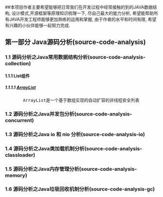 ##本项目作者主要希望能够把日常我们在开发过程中经常接触的到的JAVA数据结构, 设计模式,开源框架等原理知识梳理一下, 尽自己最大的能力分析, 希望能帮助所有JAVA开发工程师能够更加熟练的运用和掌握, 由于作者的水平和时间有限, 希望有兴趣的小伙伴能够一起努力完成.

## 第一部分 Java源码分析(source-code-analysis)

### 1.1 源码分析之Java常用数据结构分析(source-code-analysis-collection)

#### 1.1.1 List组件
#####  1.1.1.1 [ArrayList](https://github.com/coutPKprintf/JavaAdvance/blob/master/source-code-analysis/source-code-analysis-collection/src/main/java/com/alpha/source/code/list/ArrayList/ArrayList.md)
<pre>
       ArrayList是一个基于数组实现的自动扩容的非线程安全列表
</pre>

### 1.2 源码分析之Java并发包分析(source-code-analysis-concurrent)

### 1.3 源码分析之Java io 和 nio 分析(source-code-analysis-io)

### 1.4 源码分析之Java类加载机制分析(source-code-analysis-classloader)

### 1.5 源码分析之Java内存管理分析(source-code-analysis-memory)

### 1.6 源码分析之Java垃圾回收机制分析(source-code-analysis-gc)
